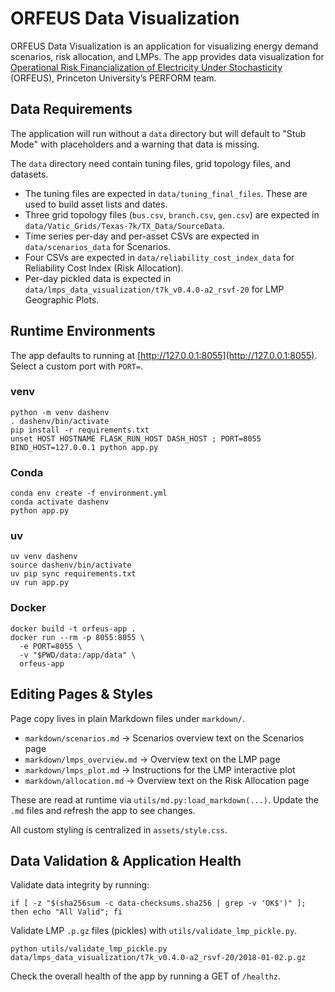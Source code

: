 # ORFEUS Data Visualization 

ORFEUS Data Visualization is an application for visualizing energy demand scenarios, risk allocation, and LMPs. The app provides data visualization for [Operational Risk Financialization of Electricity Under Stochasticity](https://orfeus.princeton.edu) (ORFEUS), Princeton University’s PERFORM team. 

## Data Requirements 

The application will run without a `data` directory but will default to "Stub Mode" with placeholders and a warning that data is missing.

The `data` directory need contain tuning files, grid topology files, and datasets.

* The tuning files are expected in `data/tuning_final_files`.  These are used to build asset lists and dates.
* Three grid topology files (`bus.csv`, `branch.csv`, `gen.csv`) are expected in `data/Vatic_Grids/Texas-7k/TX_Data/SourceData`.
* Time series per-day and per-asset CSVs are expected in `data/scenarios_data` for Scenarios.
* Four CSVs are expected in `data/reliability_cost_index_data` for Reliability Cost Index (Risk Allocation).
* Per-day pickled data is expected in `data/lmps_data_visualization/t7k_v0.4.0-a2_rsvf-20` for LMP Geographic Plots.

## Runtime Environments 

The app defaults to running at [http://127.0.0.1:8055](http://127.0.0.1:8055).  Select a custom port with `PORT=`.

### venv

```
python -m venv dashenv
. dashenv/bin/activate
pip install -r requirements.txt
unset HOST HOSTNAME FLASK_RUN_HOST DASH_HOST ; PORT=8055 BIND_HOST=127.0.0.1 python app.py
```

### Conda

```
conda env create -f environment.yml
conda activate dashenv
python app.py
```

### uv

```
uv venv dashenv 
source dashenv/bin/activate
uv pip sync requirements.txt
uv run app.py
```

### Docker

```
docker build -t orfeus-app .
docker run --rm -p 8055:8055 \
  -e PORT=8055 \
  -v "$PWD/data:/app/data" \
  orfeus-app
```

## Editing Pages & Styles

Page copy lives in plain Markdown files under `markdown/`.

- `markdown/scenarios.md` → Scenarios overview text on the Scenarios page
- `markdown/lmps_overview.md` → Overview text on the LMP page
- `markdown/lmps_plot.md` → Instructions for the LMP interactive plot
- `markdown/allocation.md` → Overview text on the Risk Allocation page

These are read at runtime via `utils/md.py:load_markdown(...)`. Update the `.md` files and refresh the app to see changes.

All custom styling is centralized in `assets/style.css`. 

## Data Validation & Application Health

Validate data integrity by running:

```
if [ -z "$(sha256sum -c data-checksums.sha256 | grep -v 'OK$')" ]; then echo "All Valid"; fi
```

Validate LMP `.p.gz` files (pickles) with `utils/validate_lmp_pickle.py`.

```
python utils/validate_lmp_pickle.py data/lmps_data_visualization/t7k_v0.4.0-a2_rsvf-20/2018-01-02.p.gz
```

Check the overall health of the app by running a GET of `/healthz`.